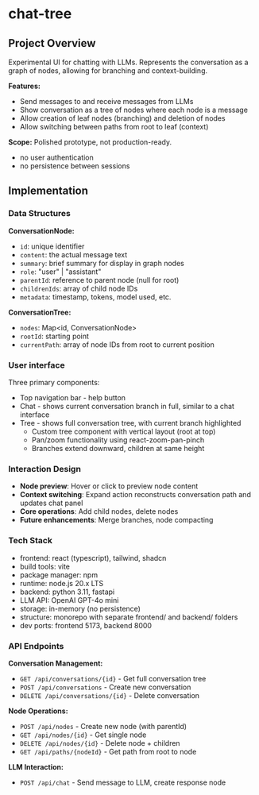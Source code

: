 # chat-tree

## Project Overview
Experimental UI for chatting with LLMs. Represents the conversation as a graph of nodes, allowing for branching and context-building.

**Features:**
- Send messages to and receive messages from LLMs
- Show conversation as a tree of nodes where each node is a message
- Allow creation of leaf nodes (branching) and deletion of nodes
- Allow switching between paths from root to leaf (context)

**Scope:** Polished prototype, not production-ready.
- no user authentication
- no persistence between sessions

## Implementation

### Data Structures

**ConversationNode:**
- `id`: unique identifier  
- `content`: the actual message text
- `summary`: brief summary for display in graph nodes
- `role`: "user" | "assistant" 
- `parentId`: reference to parent node (null for root)
- `childrenIds`: array of child node IDs
- `metadata`: timestamp, tokens, model used, etc.

**ConversationTree:**
- `nodes`: Map<id, ConversationNode>
- `rootId`: starting point
- `currentPath`: array of node IDs from root to current position

### User interface
Three primary components:
- Top navigation bar - help button
- Chat - shows current conversation branch in full, similar to a chat interface
- Tree - shows full conversation tree, with current branch highlighted
  - Custom tree component with vertical layout (root at top)
  - Pan/zoom functionality using react-zoom-pan-pinch
  - Branches extend downward, children at same height

### Interaction Design
- **Node preview**: Hover or click to preview node content
- **Context switching**: Expand action reconstructs conversation path and updates chat panel
- **Core operations**: Add child nodes, delete nodes
- **Future enhancements**: Merge branches, node compacting

### Tech Stack
- frontend: react (typescript), tailwind, shadcn
- build tools: vite
- package manager: npm
- runtime: node.js 20.x LTS
- backend: python 3.11, fastapi
- LLM API: OpenAI GPT-4o mini
- storage: in-memory (no persistence)
- structure: monorepo with separate frontend/ and backend/ folders
- dev ports: frontend 5173, backend 8000

### API Endpoints

**Conversation Management:**
- `GET /api/conversations/{id}` - Get full conversation tree
- `POST /api/conversations` - Create new conversation  
- `DELETE /api/conversations/{id}` - Delete conversation

**Node Operations:**
- `POST /api/nodes` - Create new node (with parentId)
- `GET /api/nodes/{id}` - Get single node
- `DELETE /api/nodes/{id}` - Delete node + children
- `GET /api/paths/{nodeId}` - Get path from root to node

**LLM Interaction:**
- `POST /api/chat` - Send message to LLM, create response node